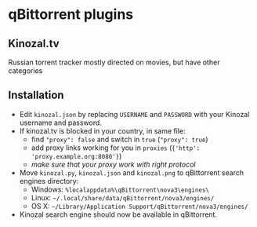 # qBittorrent plugins

## Kinozal.tv
Russian torrent tracker mostly directed on movies, but have other categories

## Installation
* Edit `kinozal.json` by replacing `USERNAME` and `PASSWORD` with your Kinozal username and password.
* If kinozal.tv is blocked in your country, in same file:
  * find `"proxy": false` and switch in `true` (`"proxy": true`)
  * add proxy links working for you in `proxies` (`{'http': 'proxy.example.org:8080'}`) 
  * *make sure that your proxy work with right protocol*
* Move `kinozal.py`, `kinozal.json` and `kinozal.png` to qBittorrent search engines directory:
  * Windows: `%localappdata%\qBittorrent\nova3\engines\`
  * Linux: `~/.local/share/data/qBittorrent/nova3/engines/`
  * OS X: `~/Library/Application Support/qBittorrent/nova3/engines/`
* Kinozal search engine should now be available in qBittorrent.
